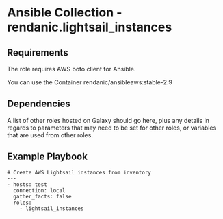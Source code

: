 # Ansible Collection - rendanic.lightsail_instances

Requirements
------------

The role requires AWS boto client for Ansible.

You can use the Container rendanic/ansibleaws:stable-2.9

Dependencies
------------

A list of other roles hosted on Galaxy should go here, plus any details in regards to parameters that may need to be set for other roles, or variables that are used from other roles.

Example Playbook
----------------

    # Create AWS Lightsail instances from inventory
    ---
    - hosts: test
      connection: local
      gather_facts: false
      roles:
        - lightsail_instances
